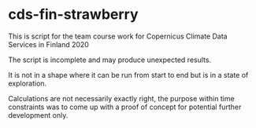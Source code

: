 # cds-fin-strawberry

This is script for the team course work for Copernicus Climate Data Services
in Finland 2020

The script is incomplete and may produce unexpected results.

It is not in a shape where it can be run from start to end but 
is in a state of exploration.

Calculations are not necessarily exactly right, the purpose within 
time constraints was to come up with a proof of concept
for potential further development only.
